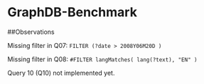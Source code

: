 GraphDB-Benchmark
=================

##Observations

Missing filter in Q07: `FILTER (?date > 2008Y06M20D )`

Missing filter in Q08: `#FILTER langMatches( lang(?text), "EN" )`

Query 10 (Q10) not implemented yet.
